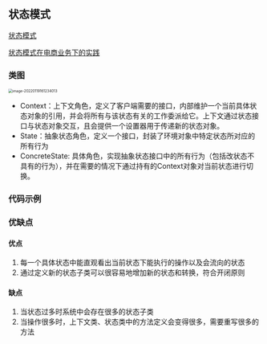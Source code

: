 ## 状态模式

[状态模式](https://refactoringguru.cn/design-patterns/state)

[状态模式在电商业务下的实践](https://juejin.cn/post/7011166776947900452)

### 类图

<img src="/Users/10023991/Library/Application Support/typora-user-images/image-20220119161234013.png" alt="image-20220119161234013" style="zoom:50%;" />

- Context：上下文角色，定义了客户端需要的接口，内部维护一个当前具体状态对象的引用，并会将所有与该状态有关的工作委派给它。上下文通过状态接口与状态对象交互，且会提供一个设置器用于传递新的状态对象。
- State：抽象状态角色，定义一个接口，封装了环境对象中特定状态所对应的所有行为
- ConcreteState: 具体角色，实现抽象状态接口中的所有行为（包括改状态不具有的行为），并在需要的情况下通过持有的Context对象对当前状态进行切换。

### 代码示例



### 优缺点

#### 优点

1. 每一个具体状态中能直观看出当前状态下能执行的操作以及会流向的状态
2. 通过定义新的状态子类可以很容易地增加新的状态和转换，符合开闭原则

#### 缺点

1. 当状态过多时系统中会存在很多的状态子类
2. 当操作很多时，上下文类、状态类中的方法定义会变得很多，需要重写很多的方法

